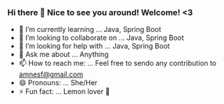 ### Hi there 👋 Nice to see you around! Welcome! <3 


- 🌱 I’m currently learning ... Java, Spring Boot
- 👯 I’m looking to collaborate on ... Java, Spring Boot
- 🤔 I’m looking for help with ... Java, Spring Boot
- 💬 Ask me about ... Anything
- 📫 How to reach me: ... Feel free to sendo any contribution to amnesf@gmail.com
- 😄 Pronouns: ... She/Her
- ⚡ Fun fact: ... Lemon lover 🍋

